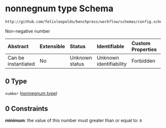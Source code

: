 # nonnegnum type Schema

```txt
http://github.com/felixleopoldo/benchpress/workflow/schemas/config.schema.json#/definitions/flexnonnegnum/anyOf/0
```

Non-negative number

| Abstract            | Extensible | Status         | Identifiable            | Custom Properties | Additional Properties | Access Restrictions | Defined In                                                              |
| :------------------ | :--------- | :------------- | :---------------------- | :---------------- | :-------------------- | :------------------ | :---------------------------------------------------------------------- |
| Can be instantiated | No         | Unknown status | Unknown identifiability | Forbidden         | Allowed               | none                | [newschema.schema.json\*](newschema.schema.json "open original schema") |

## 0 Type

`number` ([nonnegnum type](newschema-definitions-flexnonnegnum-anyof-nonnegnum-type.md))

## 0 Constraints

**minimum**: the value of this number must greater than or equal to: `0`
